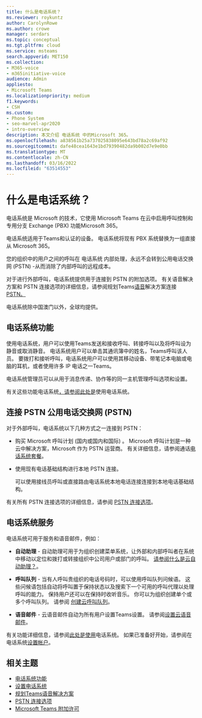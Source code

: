 ```yaml
---
title: 什么是电话系统？
ms.reviewer: roykuntz
author: CarolynRowe
ms.author: crowe
manager: serdars
ms.topic: conceptual
ms.tgt.pltfrm: cloud
ms.service: msteams
search.appverid: MET150
ms.collection:
- M365-voice
- m365initiative-voice
audience: Admin
appliesto:
- Microsoft Teams
ms.localizationpriority: medium
f1.keywords:
- CSH
ms.custom:
- Phone System
- seo-marvel-apr2020
- intro-overview
description: 本文介绍 电话系统 中的Microsoft 365。
ms.openlocfilehash: a838561b25a737025838095e643bd78a2c69af92
ms.sourcegitcommit: dafe48cea1643e1bd79390482da9b002d7e9e0bb
ms.translationtype: MT
ms.contentlocale: zh-CN
ms.lasthandoff: 03/16/2022
ms.locfileid: "63514553"
---
```

# <a name="what-is-phone-system"></a>什么是电话系统？

电话系统是 Microsoft 的技术，它使用 Microsoft Teams 在云中启用呼叫控制和专用分支 Exchange (PBX) 功能Microsoft 365。

电话系统适用于Teams和认证的设备。 电话系统将现有 PBX 系统替换为一组直接从 Microsoft 365。

您的组织中的用户之间的呼叫在 电话系统 内部处理，永远不会转到公用电话交换网 (PSTN) -从而消除了内部呼叫的远程成本。 

对于进行外部呼叫，电话系统提供用于连接到 PSTN 的附加选项。 有关语音解决方案和 PSTN 连接选项的详细信息，请参阅规划Teams[语音](cloud-voice-landing-page.md)解决方案连接 [PSTN。](#connect-to-the-public-switched-telephone-network-pstn)

电话系统除中国澳门以外，全球均提供。 

## <a name="phone-system-features"></a>电话系统功能

使用电话系统，用户可以使用Teams发送和接收呼叫、转接呼叫以及将呼叫设为静音或取消静音。 电话系统用户可以单击其通讯簿中的姓名，Teams呼叫该人员。 要拨打和接听呼叫，电话系统用户可以使用其移动设备、带笔记本电脑或电脑的耳机，或者使用许多 IP 电话之一Teams。 

电话系统管理员可以从用于消息传递、协作等的同一主机管理呼叫选项和设置。

有关这些功能电话系统[，请参阅此处是](here-s-what-you-get-with-phone-system.md)使用电话系统。
  

## <a name="connect-to-the-public-switched-telephone-network-pstn"></a>连接 PSTN 公用电话交换网 (PSTN) 
  
对于外部呼叫，电话系统以下几种方式之一连接到 PSTN：
  
- 购买 Microsoft 呼叫计划 (国内或国内和国际) 。 Microsoft 呼叫计划是一种云中解决方案，Microsoft 作为 PSTN 运营商。 有关详细信息，请参阅通话[电话系统套餐](calling-plan-landing-page.md)。

- 使用现有电话基础结构进行本地 PSTN 连接。

  可以使用接线员呼叫或直接路由电话系统本地电话连接连接到本地电话基础结构。 

有关所有 PSTN 连接选项的详细信息，请参阅 [PSTN 连接选项](pstn-connectivity.md)。


## <a name="phone-system-with-services"></a>电话系统服务

电话系统可用于服务和语音邮件，例如：

- **自动助理** - 自动助理可用于为组织创建菜单系统，让外部和内部呼叫者在系统中移动以定位和拨打或转接组织中公司用户或部门的呼叫。 [请参阅什么是云自动助理？](what-are-phone-system-auto-attendants.md)。

- **呼叫队列** - 当有人呼叫贵组织的电话号码时，可以使用呼叫队列问候语。 这些问候语包括自动将呼叫置于保持状态以及搜索下一个可用的呼叫代理以处理呼叫的能力。 保持用户还可以在保持时收听音乐。 你可以为组织创建单个或多个呼叫队列。 请参阅 [创建云呼叫队列](create-a-phone-system-call-queue.md)。

- **语音邮件** - 云语音邮件自动为所有用户设置Teams设置。 请参阅[设置云语音邮件](set-up-phone-system-voicemail.md)。

有关功能详细信息，请参阅[此处是使用](here-s-what-you-get-with-phone-system.md)电话系统。 如果已准备好开始，请参阅在电话系统[设置帐户](setting-up-your-phone-system.md)。

## <a name="related-topics"></a>相关主题

- [电话系统功能](here-s-what-you-get-with-phone-system.md)
- [设置电话系统](setting-up-your-phone-system.md)
- [规划Teams语音解决方案](cloud-voice-landing-page.md)
- [PSTN 连接选项](pstn-connectivity.md)
- [Microsoft Teams 附加许可](./teams-add-on-licensing/microsoft-teams-add-on-licensing.md)

